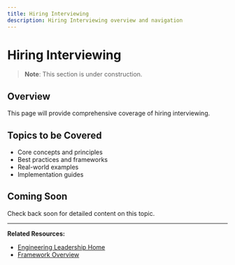 ```yaml
---
title: Hiring Interviewing
description: Hiring Interviewing overview and navigation
---
```


# Hiring Interviewing

> **Note**: This section is under construction.

## Overview

This page will provide comprehensive coverage of hiring interviewing.

## Topics to be Covered

- Core concepts and principles
- Best practices and frameworks
- Real-world examples
- Implementation guides

## Coming Soon

Check back soon for detailed content on this topic.

---

**Related Resources:**
- [Engineering Leadership Home](../../../../engineering-leadership/index.md)
- [Framework Overview](../../../../engineering-leadership/framework-index.md)
